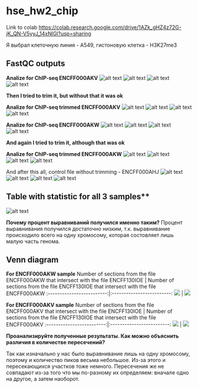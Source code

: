 # hse_hw2_chip

Link to colab https://colab.research.google.com/drive/1AZk_gHZ4z72G-jK_QN-V5yyJ_14xNlGl?usp=sharing

Я выбрал клеточную линия - A549, гистоновую клетка - H3K27me3

 ## FastQC outputs
 
 **Analize for ChIP-seq ENCFF000AKV**
 ![alt text](https://github.com/messlav/hse_hw2_chip/blob/main/imgs/Снимок%20экрана%202022-03-03%20в%2015.50.31.png)  ![alt text](https://github.com/messlav/hse_hw2_chip/blob/main/imgs/Снимок%20экрана%202022-03-03%20в%2015.50.42.png)
 ![alt text](https://github.com/messlav/hse_hw2_chip/blob/main/imgs/Снимок%20экрана%202022-03-03%20в%2015.50.53.png)  ![alt text](https://github.com/messlav/hse_hw2_chip/blob/main/imgs/Снимок%20экрана%202022-03-03%20в%2015.52.36.png)
 
**Then I tried to trim it, but without that it was ok**

**Analize for ChIP-seq trimmed ENCFF000AKV**
 ![alt text](https://github.com/messlav/hse_hw2_chip/blob/main/imgs/Снимок%20экрана%202022-03-03%20в%2015.51.17.png)  ![alt text](https://github.com/messlav/hse_hw2_chip/blob/main/imgs/Снимок%20экрана%202022-03-03%20в%2015.51.23.png)
 ![alt text](https://github.com/messlav/hse_hw2_chip/blob/main/imgs/Снимок%20экрана%202022-03-03%20в%2015.51.28.png)  ![alt text](https://github.com/messlav/hse_hw2_chip/blob/main/imgs/Снимок%20экрана%202022-03-03%20в%2015.51.40.png)
 
 **Analize for ChIP-seq ENCFF000AKW**
 ![alt text](https://github.com/messlav/hse_hw2_chip/blob/main/imgs/Снимок%20экрана%202022-03-03%20в%2015.52.43.png)  ![alt text](https://github.com/messlav/hse_hw2_chip/blob/main/imgs/Снимок%20экрана%202022-03-03%20в%2015.52.49.png)
 ![alt text](https://github.com/messlav/hse_hw2_chip/blob/main/imgs/Снимок%20экрана%202022-03-03%20в%2015.52.54.png)  ![alt text](https://github.com/messlav/hse_hw2_chip/blob/main/imgs/Снимок%20экрана%202022-03-03%20в%2015.53.02.png)
 
 **And again I tried to trim it, although that was ok**
 
  **Analize for ChIP-seq trimmed ENCFF000AKW**
  ![alt text](https://github.com/messlav/hse_hw2_chip/blob/main/imgs/Снимок%20экрана%202022-03-03%20в%2015.53.07.png)  ![alt text](https://github.com/messlav/hse_hw2_chip/blob/main/imgs/Снимок%20экрана%202022-03-03%20в%2015.53.12.png)
 ![alt text](https://github.com/messlav/hse_hw2_chip/blob/main/imgs/Снимок%20экрана%202022-03-03%20в%2015.53.18.png)  ![alt text](https://github.com/messlav/hse_hw2_chip/blob/main/imgs/Снимок%20экрана%202022-03-03%20в%2015.53.26.png)
 
 And after this all, control file without trimming - ENCFF000AHJ
   ![alt text](https://github.com/messlav/hse_hw2_chip/blob/main/imgs/Снимок%20экрана%202022-03-03%20в%2015.53.32.png)  ![alt text](https://github.com/messlav/hse_hw2_chip/blob/main/imgs/Снимок%20экрана%202022-03-03%20в%2015.53.36.png)
 ![alt text](https://github.com/messlav/hse_hw2_chip/blob/main/imgs/Снимок%20экрана%202022-03-03%20в%2015.53.42.png)  ![alt text](https://github.com/messlav/hse_hw2_chip/blob/main/imgs/Снимок%20экрана%202022-03-03%20в%2015.53.49.png)
 
 ## Table with statistic for all 3 samples**
 ![alt text](https://github.com/messlav/hse_hw2_chip/blob/main/imgs/Снимок%20экрана%202022-03-03%20в%2017.26.42.png)
 
 **Почему процент выравниваний получился именно таким?**
 Процент выравнивания получился достаточно низким, т.к. выравнивание происходило всего на одну хромосому, которая состовляет лишь малую часть генома.
 
 ## Venn diagram
 
**For ENCFF000AKW sample**
Number of sections from the file ENCFF000AKW that intersect with the file ENCFF130IOE             |  Number of sections from the file ENCFF130IOE that intersect with the file ENCFF000AKW
:-------------------------:|:-------------------------:
![](https://github.com/messlav/hse_hw2_chip/blob/main/imgs/Снимок%20экрана%202022-03-03%20в%2017.41.03.png)  |  ![](https://github.com/messlav/hse_hw2_chip/blob/main/imgs/Снимок%20экрана%202022-03-03%20в%2017.41.15.png)


**For ENCFF000AKV sample**
Number of sections from the file ENCFF000AKV that intersect with the file ENCFF130IOE              |  Number of sections from the file ENCFF130IOE that intersect with the file ENCFF000AKV
:-------------------------:|:-------------------------:
![](https://github.com/messlav/hse_hw2_chip/blob/main/imgs/Снимок%20экрана%202022-03-03%20в%2017.41.28.png)  |  ![](https://github.com/messlav/hse_hw2_chip/blob/main/imgs/Снимок%20экрана%202022-03-03%20в%2017.41.42.png)

**Проанализируйте полученные результаты. Как можно объяснить различия в количестве пересечений?**

Так как изначально у нас было выравнивание лишь на одну хромосому, поэтому и количество пиков весьма небольшое. Из-за этого и пересекающихся участков тоже немного. Пересечения же не совпадают из-за того что мы по-разному их определяем: вначале одно на другое, а затем наоборот.

 
